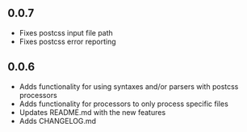 ## 0.0.7
* Fixes postcss input file path
* Fixes postcss error reporting


## 0.0.6
* Adds functionality for using syntaxes and/or parsers with postcss processors
* Adds functionality for processors to only process specific files
* Updates README.md with the new features
* Adds CHANGELOG.md
